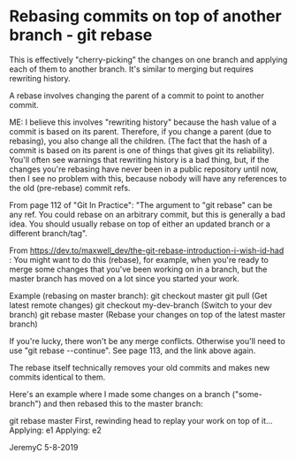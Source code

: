 # Rebasing commits on top of another branch - git rebase

This is effectively "cherry-picking" the changes on one branch and applying
each of them to another branch. It's similar to merging but requires rewriting 
history.

A rebase involves changing the parent of a commit to point to another commit.

ME: I believe this involves "rewriting history" because the hash value of a commit
is based on its parent. Therefore, if you change a parent (due to rebasing), you
also change all the children. (The fact that the hash of a commit is based on its
parent is one of things that gives git its reliability). You'll often see warnings
that rewriting history is a bad thing, but, if the changes you're rebasing have
never been in a public repository until now, then I see no problem with this, 
because nobody will have any references to the old (pre-rebase) commit refs.

From page 112 of "Git In Practice":
"The argument to "git rebase" can be any ref. You could rebase on an arbitrary commit,
but this is generally a bad idea. You should usually rebase on top of either an updated
branch or a different branch/tag".

From https://dev.to/maxwell_dev/the-git-rebase-introduction-i-wish-id-had :
You might want to do this (rebase), for example, when you're ready to merge some changes 
that you've been working on in a branch, but the master branch has moved on a lot since 
you started your work. 

Example (rebasing on master branch):
git checkout master
git pull			(Get latest remote changes)
git checkout my-dev-branch	(Switch to your dev branch)
git rebase master		(Rebase your changes on top of the latest master branch)

If you're lucky, there won't be any merge conflicts. Otherwise you'll need to use
"git rebase --continue". See page 113, and the link above again.

The rebase itself technically removes your old commits and makes new commits identical 
to them. 

Here's an example where I made some changes on a branch ("some-branch") and then
rebased this to the master branch:

git rebase master
First, rewinding head to replay your work on top of it...
Applying: e1
Applying: e2


JeremyC 5-8-2019
